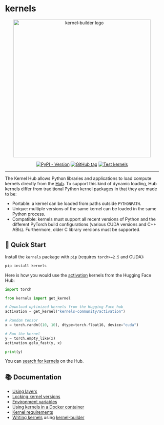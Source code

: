 # kernels

<div align="center">
<img src="https://github.com/user-attachments/assets/64a652f3-0cd3-4829-b3c1-df13f7933569" width="450" height="450" alt="kernel-builder logo">
<p align="center">
    <a href="https://pypi.org/project/kernels"><img alt="PyPI - Version" src="https://img.shields.io/pypi/v/kernels"></a>
    <a href="https://github.com/huggingface/kernels/tags"><img alt="GitHub tag" src="https://img.shields.io/github/v/tag/huggingface/kernels"></a>
    <a href="https://github.com/huggingface/kernels/actions/workflows/docker-build-push.yaml"><img alt="Test kernels" src="https://img.shields.io/github/actions/workflow/status/huggingface/kernels/test.yml?label=test"></a>
  
</p>
</div>
<hr/>

The Kernel Hub allows Python libraries and applications to load compute
kernels directly from the [Hub](https://hf.co/). To support this kind
of dynamic loading, Hub kernels differ from traditional Python kernel
packages in that they are made to be:

- Portable: a kernel can be loaded from paths outside `PYTHONPATH`.
- Unique: multiple versions of the same kernel can be loaded in the
  same Python process.
- Compatible: kernels must support all recent versions of Python and
  the different PyTorch build configurations (various CUDA versions
  and C++ ABIs). Furthermore, older C library versions must be supported.

## 🚀 Quick Start

Install the `kernels` package with `pip` (requires `torch>=2.5` and CUDA):

```bash
pip install kernels
```

Here is how you would use the [activation](https://huggingface.co/kernels-community/activation) kernels from the Hugging Face Hub:

```python
import torch

from kernels import get_kernel

# Download optimized kernels from the Hugging Face hub
activation = get_kernel("kernels-community/activation")

# Random tensor
x = torch.randn((10, 10), dtype=torch.float16, device="cuda")

# Run the kernel
y = torch.empty_like(x)
activation.gelu_fast(y, x)

print(y)
```

You can [search for kernels](https://huggingface.co/models?other=kernel) on
the Hub.

## 📚 Documentation

- [Using layers](docs/layers.md)
- [Locking kernel versions](docs/locking.md)
- [Environment variables](docs/env.md)
- [Using kernels in a Docker container](docs/docker.md)
- [Kernel requirements](docs/kernel-requirements.md)
- [Writing kernels](https://github.com/huggingface/kernel-builder/blob/main/docs/writing-kernels.md) using [kernel-builder](https://github.com/huggingface/kernel-builder/)
